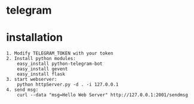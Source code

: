 # telegram 


# installation 
	1. Modify TELEGRAM_TOKEN with your token 
	2. Install python modules:
		easy_install python-telegram-bot 
		easy_install gevent
		easy_install flask 
	3. start webserver:
		python httpServer.py -d . -i 127.0.0.1
	4. send msg:
		curl --data "msg=Hello Web Server" http://127.0.0.1:2001/sendmsg


